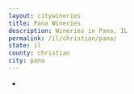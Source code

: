 ```yaml
---
layout: citywineries
title: Pana Wineries
description: Wineries in Pana, IL
permalink: /il/christian/pana/
state: il
county: christian
city: pana
---
```

-
